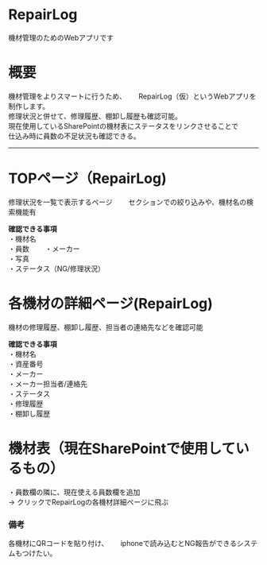 # RepairLog
機材管理のためのWebアプリです

# 概要
機材管理をよりスマートに行うため、　　
RepairLog（仮）というWebアプリを制作します。  
修理状況と併せて、修理履歴、棚卸し履歴も確認可能。  
現在使用しているSharePointの機材表にステータスをリンクさせることで　　
仕込み時に員数の不足状況も確認できる。

---
# TOPページ（RepairLog)
修理状況を一覧で表示するページ　　
セクションでの絞り込みや、機材名の検索機能有  

**確認できる事項**  
・機材名  
・員数　　
・メーカー  
・写真  
・ステータス（NG/修理状況）  

  
# 各機材の詳細ページ(RepairLog)
機材の修理履歴、棚卸し履歴、担当者の連絡先などを確認可能

**確認できる事項**  
・機材名  
・資産番号  
・メーカー  
・メーカー担当者/連絡先  
・ステータス  
・修理履歴  
・棚卸し履歴  


# 機材表（現在SharePointで使用しているもの）
・員数欄の隣に、現在使える員数欄を追加  
→ クリックでRepairLogの各機材詳細ページに飛ぶ  


### 備考
各機材にQRコードを貼り付け、　　
iphoneで読み込むとNG報告ができるシステムもつけたい。

